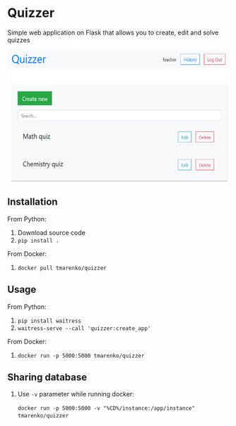 # Quizzer

Simple web application on Flask that allows you to create, edit and solve quizzes

<img src="preview.png" height="300"/>

## Installation
From Python:
1) Download source code
2) `pip install .`

From Docker:
1) `docker pull tmarenko/quizzer`

## Usage
From Python:
1) `pip install waitress`
2) `waitress-serve --call 'quizzer:create_app'`

From Docker:
1) `docker run -p 5000:5000 tmarenko/quizzer`

## Sharing database
1) Use `-v` parameter while running docker: 

    `docker run -p 5000:5000 -v "%CD%/instance:/app/instance" tmarenko/quizzer`